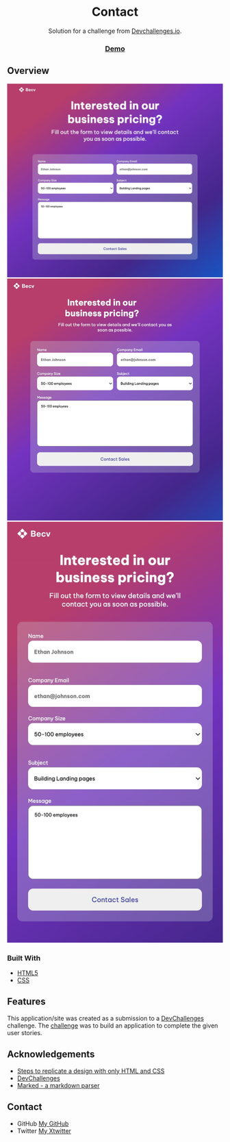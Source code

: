 <!-- Please update value in the {}  -->

<h1 align="center">Contact</h1>

<div align="center">
   Solution for a challenge from  <a href="http://devchallenges.io" target="_blank">Devchallenges.io</a>.
</div>

<div align="center">
  <h3>
    <a href="https://johnarcila.github.io/Contact/">
      Demo
    </a>
     
  </h3>
</div>


## Overview

![screenshot](https://github.com/JohnArcila/Contact/blob/main/img/1280px.jpeg)
![screenshot](https://github.com/JohnArcila/Contact/blob/main/img/1024px.jpeg)
![screenshot](https://github.com/JohnArcila/Contact/blob/main/img/640px.jpeg)




### Built With

<!-- This section should list any major frameworks that you built your project using. Here are a few examples.-->

- [HTML5](https://html5up.net/)
- [CSS](https://developer.mozilla.org/en-US/docs/Web/CSS)


## Features

<!-- List the features of your application or follow the template. Don't share the figma file here :) -->

This application/site was created as a submission to a [DevChallenges](https://devchallenges.io/challenges) challenge. The [challenge](https://devchallenges.io/challenges/wBunSb7FPrIepJZAg0sY) was to build an application to complete the given user stories.


## Acknowledgements

<!-- This section should list any articles or add-ons/plugins that helps you to complete the project. This is optional but it will help you in the future. For exmpale -->

- [Steps to replicate a design with only HTML and CSS](https://devchallenges-blogs.web.app/how-to-replicate-design/)
- [DevChallenges](https://devchallenges.io/challenges)
- [Marked - a markdown parser](https://github.com/chjj/marked)

## Contact

- GitHub [My GitHub](https://github.com/johnarcila)
- Twitter [My Xtwitter](https://twitter.com/_jimmy626_)
